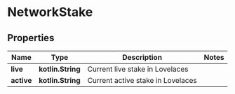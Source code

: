 
# NetworkStake

## Properties
Name | Type | Description | Notes
------------ | ------------- | ------------- | -------------
**live** | **kotlin.String** | Current live stake in Lovelaces | 
**active** | **kotlin.String** | Current active stake in Lovelaces | 



